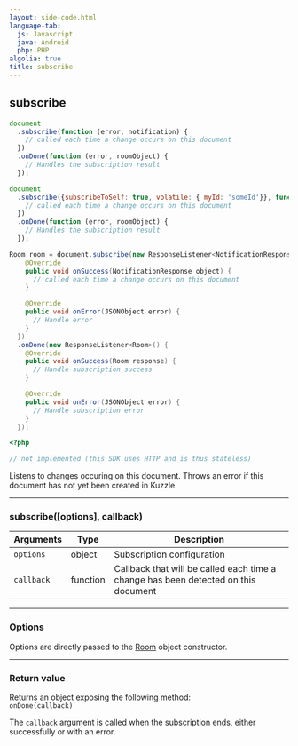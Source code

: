 ```yaml
---
layout: side-code.html
language-tab:
  js: Javascript
  java: Android
  php: PHP
algolia: true
title: subscribe
---
```


## subscribe

```js
document
  .subscribe(function (error, notification) {
    // called each time a change occurs on this document
  })
  .onDone(function (error, roomObject) {
    // Handles the subscription result
  });

document
  .subscribe({subscribeToSelf: true, volatile: { myId: 'someId'}}, function (error, notification) {
    // called each time a change occurs on this document
  })
  .onDone(function (error, roomObject) {
    // Handles the subscription result
  });
```

```java
Room room = document.subscribe(new ResponseListener<NotificationResponse>() {
    @Override
    public void onSuccess(NotificationResponse object) {
      // called each time a change occurs on this document
    }

    @Override
    public void onError(JSONObject error) {
      // Handle error
    }
  })
  .onDone(new ResponseListener<Room>() {
    @Override
    public void onSuccess(Room response) {
      // Handle subscription success
    }

    @Override
    public void onError(JSONObject error) {
      // Handle subscription error
    }
  });
```

```php
<?php

// not implemented (this SDK uses HTTP and is thus stateless)
```

Listens to changes occuring on this document.
Throws an error if this document has not yet been created in Kuzzle.

---

### subscribe([options], callback)

| Arguments | Type | Description |
|---------------|---------|----------------------------------------|
| ``options`` | object | Subscription configuration |
| ``callback`` | function | Callback that will be called each time a change has been detected on this document |

---

### Options

Options are directly passed to the [Room](/sdk-reference/room/) object constructor.

---

### Return value

Returns an object exposing the following method:  
  `onDone(callback)`

The `callback` argument is called when the subscription ends, either successfully or with an error.
